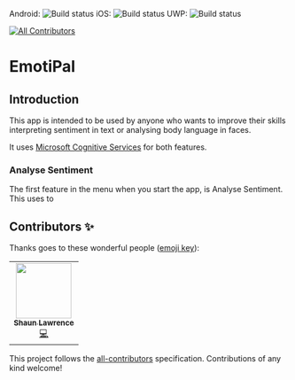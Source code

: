 Android: ![Build status](https://build.appcenter.ms/v0.1/apps/5115b2e4-5339-4451-97a1-ca2b0beb4c4c/branches/main/badge)
iOS: ![Build status](https://build.appcenter.ms/v0.1/apps/56c4f4f1-696a-4a37-a8b7-87970b882c29/branches/main/badge)
UWP: ![Build status](https://build.appcenter.ms/v0.1/apps/373f11ec-5a03-4f8e-bfb3-0349820362c6/branches/main/badge)

<!-- ALL-CONTRIBUTORS-BADGE:START - Do not remove or modify this section -->
[![All Contributors](https://img.shields.io/badge/all_contributors-1-orange.svg?style=flat-square)](#contributors-)
<!-- ALL-CONTRIBUTORS-BADGE:END -->

# EmotiPal

## Introduction

This app is intended to be used by anyone who wants to improve their skills interpreting sentiment in text or analysing body language in faces.

It uses [Microsoft Cognitive Services](https://aka.ms/trycogservices) for both features.

### Analyse Sentiment

The first feature in the menu when you start the app, is Analyse Sentiment. This uses to 
## Contributors ✨

Thanks goes to these wonderful people ([emoji key](https://allcontributors.org/docs/en/emoji-key)):

<!-- ALL-CONTRIBUTORS-LIST:START - Do not remove or modify this section -->
<!-- prettier-ignore-start -->
<!-- markdownlint-disable -->
<table>
  <tr>
    <td align="center"><a href="https://github.com/bijington"><img src="https://avatars.githubusercontent.com/u/17139988?v=4?s=100" width="100px;" alt=""/><br /><sub><b>Shaun Lawrence</b></sub></a><br /><a href="https://github.com/LuceCarter/EmotiPal/commits?author=bijington" title="Code">💻</a></td>
  </tr>
</table>

<!-- markdownlint-restore -->
<!-- prettier-ignore-end -->

<!-- ALL-CONTRIBUTORS-LIST:END -->

This project follows the [all-contributors](https://github.com/all-contributors/all-contributors) specification. Contributions of any kind welcome!
